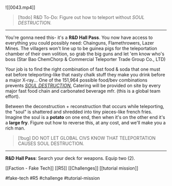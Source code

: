 ![[0043.mp4]]

> [!todo] 
> R&D To-Do: Figure out how to teleport without _SOUL DESTRUCTION._ 

***
You're gonna need this- it's a **R&D Hall Pass**. You now have access to everything you could possibly need: Chainguns, Flamethrowers, Lazer Mines. The villagers won't line up to be guinea pigs for the teleportation chamber of their own volition, so grab the big guns and let 'em know who's boss (Star Bao ChemChorp & Commercial Teleporter Trade Group Co., LTD)

Your job is to find the right combination of fast food & soda that one must eat before teleporting-like that nasty chalk stuff they make you drink before a major X-ray... One of the 151,964 possible food/bev combinations prevents <u>_SOUL DESTRUCTION._</u> Catering will be provided on site by every major fast food chain and carbonated beverage mfr. (this is a global team effort).

Between the deconstruction + reconstruction that occurs while teleporting, the "soul" is shattered and shredded into tiny pieces-like french fries. Imagine the soul is a **potato** on one end, then when it's on the other end it's a **large fry**. Figure out how to reverse this, at any cost, and we'll make you a rich man.

> [!bug] 
> DO NOT LET GLOBAL CIVS KNOW THAT TELEPORTATION CAUSES SOUL DESTRUCTION. 

***
**R&D Hall Pass**: Search your deck for weapons. Equip two (2).

[[Faction - Fake Tech]]
[[R5]]
[[Challenges]]
[[tutorial mission]]

#fake-tech #R5 #challenge #tutorial-mission